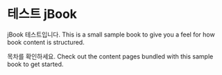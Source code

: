 테스트 jBook
============

jBook 테스트입니다. 
This is a small sample book to give you a feel for how book content is
structured.

목차를 확인하세요.
Check out the content pages bundled with this sample book to get started.
